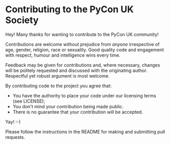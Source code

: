 # Contributing to the PyCon UK Society


Hey! Many thanks for wanting to contribute to the PyCon UK community!

Contributions are welcome without prejudice from *anyone* irrespective of
age, gender, religion, race or sexuality. Good quality code and engagement
with respect, humour and intelligence wins every time.

Feedback may be given for contributions and, where necessary, changes will
be politely requested and discussed with the originating author. Respectful
yet robust argument is most welcome.

By contributing code to the project you agree that:

* You have the authority to place your code under our licensing terms (see LICENSE);
* You don't mind your contribution being made public.
* There is no guarantee that your contribution will be accepted.

Yay! :-)

Please follow the instructions in the README for making and submitting pull requests.
